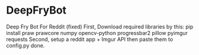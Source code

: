 # DeepFryBot
Deep Fry Bot For Reddit (fixed)
First, Download required libraries by this:
pip install praw prawcore numpy opencv-python progressbar2 pillow pyimgur requests
Second, setup a reddit app + Imgur API
then paste them to config.py
done.
